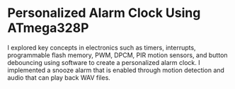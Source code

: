 # Personalized Alarm Clock Using ATmega328P 

I explored key concepts in electronics such as timers, interrupts, programmable flash memory, PWM, DPCM, PIR motion sensors, and button debouncing using software to create a personalized alarm clock. I implemented a snooze alarm that is enabled through motion detection and audio that can play back WAV files.
